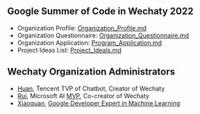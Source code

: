 ## Google Summer of Code in Wechaty 2022

- Organization Profile: [Organization_Profile.md](Organization_Profile.md)
- Organization Questionnaire: [Organization_Questionnaire.md](Organization_Questionnaire.md)
- Organization Application: [Program_Application.md](Program_Application.md)
- Project Ideas List: [Project_Ideals.md](Project_Ideals.md)

## Wechaty Organization Administrators

- [Huan](https://wechaty.js.org/contributors/huan), Tencent TVP of Chatbot, Creator of Wechaty
- [Rui](https://pre-angel.com/peoples/jiarui-li/), Microsoft AI [MVP](https://mvp.microsoft.com/en-us/PublicProfile/5003226), Co-creator of Wechaty
- [Xiaoquan](https://www.xiaoquankong.ai/), [Google Developer Expert in Machine Learning](https://developers.google.com/community/experts/directory/profile/profile-xiaoquan-kong)
